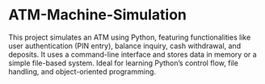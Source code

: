 # ATM-Machine-Simulation
This project simulates an ATM using Python, featuring functionalities like user authentication (PIN entry), balance inquiry, cash withdrawal, and deposits. It uses a command-line interface and stores data in memory or a simple file-based system. Ideal for learning Python’s control flow, file handling, and object-oriented programming.
